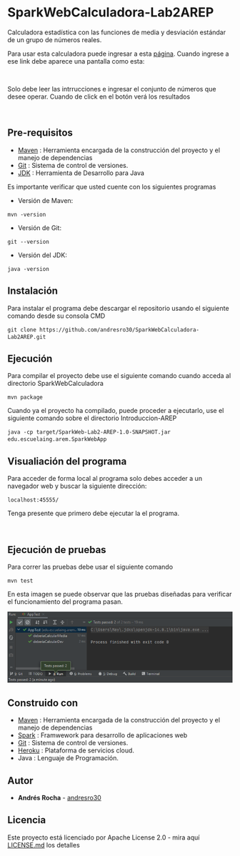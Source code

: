 # SparkWebCalculadora-Lab2AREP
Calculadora estadística con las funciones de media y desviación estándar de un grupo de números reales. 

Para usar esta calculadora puede ingresar a esta [página](https://hidden-stream-43548.herokuapp.com/). Cuando ingrese a ese link debe aparece una pantalla como esta:

![]()

Solo debe leer las intrrucciones e ingresar el conjunto de números que desee operar. Cuando de click en el botón verá los resultados

![]()

## Pre-requisitos
* [Maven](https://maven.apache.org/) : Herramienta encargada de la construcción del proyecto y el manejo de dependencias
* [Git](https://git-scm.com/) : Sistema de control de versiones.
* [JDK](https://www.oracle.com/technetwork/es/java/javase/downloads/index.html) : Herramienta de Desarrollo para Java 

Es importante verificar que usted cuente con los siguientes programas 
* Versión de Maven:
```
mvn -version
```
* Versión de Git:
```
git --version
```
* Versión del JDK:
```
java -version
```


## Instalación
Para instalar el programa debe descargar el repositorio usando el siguiente comando desde su consola CMD
```
git clone https://github.com/andresro30/SparkWebCalculadora-Lab2AREP.git
```
## Ejecución
Para compilar el proyecto debe use el siguiente comando cuando acceda al directorio SparkWebCalculadora
```
mvn package
```
Cuando ya el proyecto ha compilado, puede proceder a ejecutarlo, use el siguiente comando sobre el directorio Introduccion-AREP
```
java -cp target/SparkWeb-Lab2-AREP-1.0-SNAPSHOT.jar edu.escuelaing.arem.SparkWebApp
```
## Visualiación del programa
Para acceder de forma local al programa solo debes acceder a un navegador web y buscar la siguiente dirección:
```
localhost:45555/
```
Tenga presente que primero debe ejecutar la el programa.

![]()

## Ejecución de pruebas
Para correr las pruebas debe usar el siguiente comando
```
mvn test
```
En esta imagen se puede observar que las pruebas diseñadas para verificar el funcionamiento del programa pasan.

![](https://github.com/andresro30/Introduccion-AREP/blob/master/images/pruebas.PNG)

## Construido con
* [Maven](https://maven.apache.org/) : Herramienta encargada de la construcción del proyecto y el manejo de dependencias
* [Spark](https://spark.apache.org/docs/0.9.1/java-programming-guide.html) : Framwework para desarrollo de aplicaciones web
* [Git](https://git-scm.com/) : Sistema de control de versiones.
* [Heroku](https://dashboard.heroku.com/apps) : Plataforma de servicios cloud.
* Java : Lenguaje de Programación.
## Autor
* **Andrés Rocha** - [andresro30](https://github.com/andresro30)

## Licencia 
Este proyecto está licenciado por Apache License 2.0 - mira aquí [LICENSE.md](LICENSE.txt) los detalles
